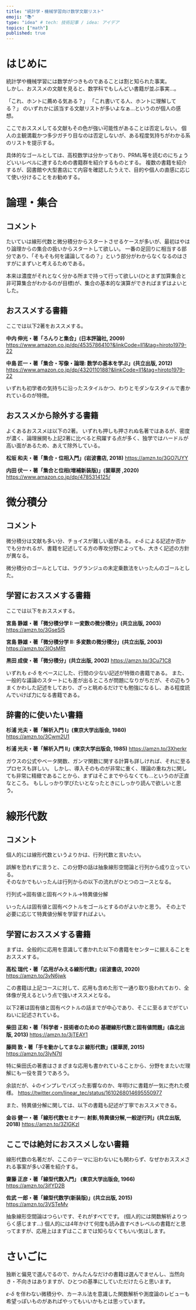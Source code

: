 ```yaml
---
title: "統計学・機械学習向け数学文献リスト"
emoji: "📚"
type: "idea" # tech: 技術記事 / idea: アイデア
topics: ["math"]
published: true
---
```


# はじめに

統計学や機械学習には数学がつきものであることは割と知られた事実。  
しかし、おススメの文献を見ると、数学科でもしんどい書籍が並ぶ事実…。  

「これ、ホントに薦める気ある？」
「これ書いてる人、ホントに理解してる？」
のいずれかに該当する文献リストが多いよなぁ…というのが個人の感想。

ここでおススメしてる文献もその色が強い可能性があることは否定しない。
個人の主観満載かつ多少ガチり目なのは否定しないが、ある程度気持ちがわかる系のリストを提示する。  

具体的なゴールとしては、高校数学は分かっており、PRML等を読むのにちょうどいいレベルに達するための書籍群を紹介するものとする。
複数の書籍を紹介するが、図書館や大型書店にて内容を確認したうえで、目的や個人の直感に応じて使い分けることをお勧めする。


# 論理・集合

## コメント

たいていは線形代数と微分積分からスタートさせるケースが多いが、最初はやはり論理からの集合の扱いからスタートして欲しい。
一番の足回りに相当する部分であり、「そもそも何を議論してるの？」という部分がわからなくなるのはさすがにまずいと考えるためである。

本来は濃度がそれとなく分かる所まで持って行って欲しい(ひとまず加算集合と非可算集合がわかるのが目標)が、集合の基本的な演算ができればまずはよいとした。

## おススメする書籍

ここでは以下2著をおススメする。

**中内 伸光・著「ろんりと集合」(日本評論社, 2009)**  
https://www.amazon.co.jp/dp/4535786410?&linkCode=ll1&tag=hiroto1979-22

**中島 匠一・著「集合・写像・論理: 数学の基本を学ぶ」(共立出版, 2012)**
https://www.amazon.co.jp/dp/4320110188?&linkCode=ll1&tag=hiroto1979-22

いずれも初学者の気持ちに沿ったスタイルかつ、わりとモダンなスタイルで書かれているのが特徴。

## おススメから除外する書籍

よくあるおススメは以下の2著。
いずれも押しも押されぬ名著ではあるが、密度が濃く、論理展開も上記2著に比べると飛躍する点が多く、独学ではハードルが高い面があるため、あえて除外している。

**松坂 和夫・著「集合・位相入門」(岩波書店, 2018)**
https://amzn.to/3GO7UYY

**内田 伏一・著「集合と位相(増補新装版)」(裳華房 ,2020)**
https://www.amazon.co.jp/dp/4785314125/

# 微分積分

## コメント

微分積分は文献も多い分、チョイスが難しい面がある。
$\varepsilon$-$\delta$ による記述か否かでも分かれるが、書籍を記述してる方の専攻分野によっても、大きく記述の方針が異なる。

微分積分のゴールとしては、ラグランジュの未定乗数法をいったんのゴールとした。

## 学習におススメする書籍

ここでは以下をおススメする。

**宮島 静雄・著「微分積分学 I: 一変数の微分積分」(共立出版, 2003)**
https://amzn.to/3GseSl5

**宮島 静雄・著「微分積分学 II: 多変数の微分積分」(共立出版, 2003)**
https://amzn.to/3IOsMRt


**黒田 成俊・著「微分積分」(共立出版, 2002)**
https://amzn.to/3Cu71C8

いずれも $\varepsilon$-$\delta$ をベースにした、行間の少ない記述が特徴の書籍である。
また、一般的な議論のスタートにも差が出るところが問題になりがちだが、その辺もうまくかわした記述をしており、ざっと眺めるだけでも勉強になるし、ある程度読んでいけば力になる書籍である。

## 辞書的に使いたい書籍

**杉浦 光夫・著「解析入門 Ⅰ」(東京大学出版会, 1980)**
https://amzn.to/3Cwm2U1

**杉浦 光夫・著「解析入門 Ⅱ」(東京大学出版会, 1985)**
https://amzn.to/3Xherkr

ガウスの公式やベータ関数、ガンマ関数に関する計算も詳しければ、それに至るプロセスも詳しい。
しかし、導入そのものが非常に重く、理論の重ね方に関しても非常に精緻であることから、まずはそこまでやらなくても…というのが正直なところ。
もししっかり学びたいとなったときにしっかり読んで欲しいと思う。


# 線形代数

## コメント

個人的には線形代数というよりかは、行列代数と言いたい。

誤解を恐れずに言うと、この分野の話は抽象線形空間論と行列から成り立っている。  
そのなかでもいったんは行列からの以下の流れがひとつのコースとなる。

行列式→固有値と固有ベクトル→特異値分解

いったんは固有値と固有ベクトルをゴールとするのがよいかと思う。
その上で必要に応じて特異値分解を学習すればよい。

## 学習におススメする書籍

まずは、全般的に応用を意識して書かれた以下の書籍をセンターに据えることをおススメする。

**高松 瑞代・著「応用がみえる線形代数」(岩波書店, 2020)**
https://amzn.to/3vN6jwk

この書籍は上記コースに対して、応用も含めた形で一通り取り扱われており、全体像が見えるという点で強いオススメとなる。

以下2著は固有値と固有ベクトルの話までが中心であり、そこに至るまでがていねいに記述されている。

**柴田 正和・著「科学者・技術者のための 基礎線形代数と固有値問題」(森北出版, 2013)**
https://amzn.to/3jTEAY1

**藤岡 敦・著「手を動かしてまなぶ 線形代数」(裳華房, 2015)**
https://amzn.to/3IyN7tI

特に柴田氏の著書はさまざまな応用も書かれていることから、分野をまたいだ理解にも一役を買うであろう。

余談だが、↓のインプレでバズった影響なのか、年明けに書籍が一気に売れた模様。
https://twitter.com/linear_tec/status/1610268014695550977


また、特異値分解に関しては、以下の書籍も記述が丁寧でおススメできる。

**金谷 健一・著「線形代数セミナー: 射影,特異値分解,一般逆行列」(共立出版, 2018)**
https://amzn.to/3ZlGKzI



## ここでは絶対におススメしない書籍

線形代数の名著だが、ここのテーマに沿わないにも関わらず、なぜかおススメされる事案が多い2著を紹介する。

**齋藤 正彦・著「線型代数入門」 (東京大学出版会, 1966)**
https://amzn.to/3ifYD2B

**佐武 一郎・著「線型代数学(新装版)」(共立出版, 2015)**
https://amzn.to/3VSTeMv

抽象線形空間論はつらいです、それがすべてです。
(個人的には関数解析よりつらく感じます…)
個人的には4年かけて何度も読み直すべきレベルの書籍だと思ってますが、応用上はまずはここまでは知らなくてもいい気はします。


# さいごに

独断と偏見で選んでるので、かんたんなだけの書籍は選んでませんし、当然向き・不向きはありますが、ひとつの基準にしていただけたらと思います。

$\varepsilon$-$\delta$ を伴わない微積分や、カーネル法を意識した関数解析や測度論のレビューも希望っぽいものがあればやってもいいかもとは思っています。